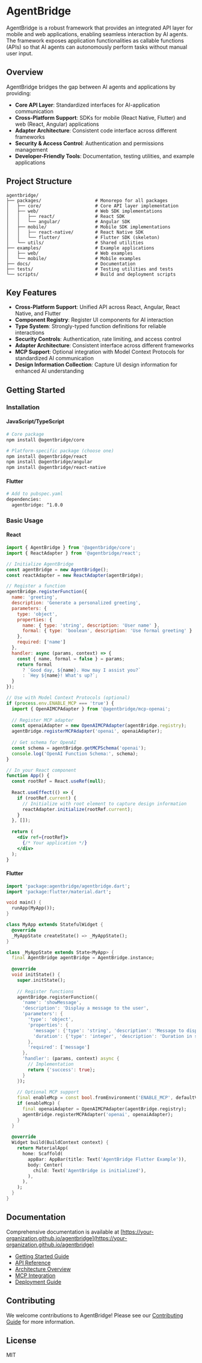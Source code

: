 # AgentBridge

AgentBridge is a robust framework that provides an integrated API layer for mobile and web applications, enabling seamless interaction by AI agents. The framework exposes application functionalities as callable functions (APIs) so that AI agents can autonomously perform tasks without manual user input.

## Overview

AgentBridge bridges the gap between AI agents and applications by providing:

- **Core API Layer**: Standardized interfaces for AI-application communication
- **Cross-Platform Support**: SDKs for mobile (React Native, Flutter) and web (React, Angular) applications
- **Adapter Architecture**: Consistent code interface across different frameworks
- **Security & Access Control**: Authentication and permissions management
- **Developer-Friendly Tools**: Documentation, testing utilities, and example applications

## Project Structure

```
agentbridge/
├── packages/                    # Monorepo for all packages
│   ├── core/                    # Core API layer implementation
│   ├── web/                     # Web SDK implementations
│   │   ├── react/               # React SDK
│   │   └── angular/             # Angular SDK
│   ├── mobile/                  # Mobile SDK implementations
│   │   ├── react-native/        # React Native SDK
│   │   └── flutter/             # Flutter SDK (skeleton)
│   └── utils/                   # Shared utilities
├── examples/                    # Example applications
│   ├── web/                     # Web examples
│   └── mobile/                  # Mobile examples
├── docs/                        # Documentation
├── tests/                       # Testing utilities and tests
└── scripts/                     # Build and deployment scripts
```

## Key Features

- **Cross-Platform Support**: Unified API across React, Angular, React Native, and Flutter
- **Component Registry**: Register UI components for AI interaction
- **Type System**: Strongly-typed function definitions for reliable interactions
- **Security Controls**: Authentication, rate limiting, and access control
- **Adapter Architecture**: Consistent interface across different frameworks
- **MCP Support**: Optional integration with Model Context Protocols for standardized AI communication
- **Design Information Collection**: Capture UI design information for enhanced AI understanding

## Getting Started

### Installation

#### JavaScript/TypeScript

```bash
# Core package
npm install @agentbridge/core

# Platform-specific package (choose one)
npm install @agentbridge/react
npm install @agentbridge/angular
npm install @agentbridge/react-native
```

#### Flutter

```bash
# Add to pubspec.yaml
dependencies:
  agentbridge: ^1.0.0
```

### Basic Usage

#### React

```jsx
import { AgentBridge } from '@agentbridge/core';
import { ReactAdapter } from '@agentbridge/react';

// Initialize AgentBridge
const agentBridge = new AgentBridge();
const reactAdapter = new ReactAdapter(agentBridge);

// Register a function
agentBridge.registerFunction({
  name: 'greeting',
  description: 'Generate a personalized greeting',
  parameters: {
    type: 'object',
    properties: {
      name: { type: 'string', description: 'User name' },
      formal: { type: 'boolean', description: 'Use formal greeting' }
    },
    required: ['name']
  },
  handler: async (params, context) => {
    const { name, formal = false } = params;
    return formal 
      ? `Good day, ${name}. How may I assist you?` 
      : `Hey ${name}! What's up?`;
  }
});

// Use with Model Context Protocols (optional)
if (process.env.ENABLE_MCP === 'true') {
  import { OpenAIMCPAdapter } from '@agentbridge/mcp-openai';
  
  // Register MCP adapter
  const openaiAdapter = new OpenAIMCPAdapter(agentBridge.registry);
  agentBridge.registerMCPAdapter('openai', openaiAdapter);
  
  // Get schema for OpenAI
  const schema = agentBridge.getMCPSchema('openai');
  console.log('OpenAI Function Schema:', schema);
}

// In your React component
function App() {
  const rootRef = React.useRef(null);
  
  React.useEffect(() => {
    if (rootRef.current) {
      // Initialize with root element to capture design information
      reactAdapter.initialize(rootRef.current);
    }
  }, []);
  
  return (
    <div ref={rootRef}>
      {/* Your application */}
    </div>
  );
}
```

#### Flutter

```dart
import 'package:agentbridge/agentbridge.dart';
import 'package:flutter/material.dart';

void main() {
  runApp(MyApp());
}

class MyApp extends StatefulWidget {
  @override
  _MyAppState createState() => _MyAppState();
}

class _MyAppState extends State<MyApp> {
  final AgentBridge agentBridge = AgentBridge.instance;
  
  @override
  void initState() {
    super.initState();
    
    // Register functions
    agentBridge.registerFunction({
      'name': 'showMessage',
      'description': 'Display a message to the user',
      'parameters': {
        'type': 'object',
        'properties': {
          'message': {'type': 'string', 'description': 'Message to display'},
          'duration': {'type': 'integer', 'description': 'Duration in seconds'}
        },
        'required': ['message']
      },
      'handler': (params, context) async {
        // Implementation
        return {'success': true};
      }
    });
    
    // Optional MCP support
    final enableMcp = const bool.fromEnvironment('ENABLE_MCP', defaultValue: false);
    if (enableMcp) {
      final openaiAdapter = OpenAIMCPAdapter(agentBridge.registry);
      agentBridge.registerMCPAdapter('openai', openaiAdapter);
    }
  }
  
  @override
  Widget build(BuildContext context) {
    return MaterialApp(
      home: Scaffold(
        appBar: AppBar(title: Text('AgentBridge Flutter Example')),
        body: Center(
          child: Text('AgentBridge is initialized'),
        ),
      ),
    );
  }
}
```

## Documentation

Comprehensive documentation is available at [https://your-organization.github.io/agentbridge](https://your-organization.github.io/agentbridge)

- [Getting Started Guide](https://your-organization.github.io/agentbridge/getting-started)
- [API Reference](https://your-organization.github.io/agentbridge/api-reference)
- [Architecture Overview](https://your-organization.github.io/agentbridge/development/architecture)
- [MCP Integration](https://your-organization.github.io/agentbridge/development/mcp-evaluation)
- [Deployment Guide](https://your-organization.github.io/agentbridge/development/deployment)

## Contributing

We welcome contributions to AgentBridge! Please see our [Contributing Guide](./CONTRIBUTING.md) for more information.

## License

MIT 